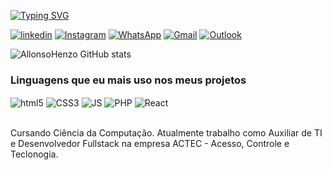 
[![Typing SVG](https://readme-typing-svg.demolab.com?font=Fira+Code&pause=1000&width=435&lines=Ol%C3%A1!+Me+chamo+Allonso+Henzo;Entre+em+contato+comigo%3A)](https://git.io/typing-svg)

[![linkedin](https://img.shields.io/badge/LinkedIn-0077B5?style=for-the-badge&logo=linkedin&logoColor=white)](https://www.linkedin.com/in/allonso-henzo-morais-tavares-29a245192/)
[![Instagram](https://img.shields.io/badge/Instagram-E4405F?style=for-the-badge&logo=instagram&logoColor=white)](https://www.instagram.com/henzoallonso/)
[![WhatsApp](https://img.shields.io/badge/WhatsApp-25D366?style=for-the-badge&logo=whatsapp&logoColor=white)](https://wa.me/5531987370923?text=Ol%C3%A1,%20entre%20em%20contato%20comigo!!)
[![Gmail](https://img.shields.io/badge/Gmail-D14836?style=for-the-badge&logo=gmail&logoColor=white)](mailto:allonso.henzo@gmail.com?subject=Entre%20em%20contato%20comigo!)
[![Outlook](https://img.shields.io/badge/Microsoft_Outlook-0078D4?style=for-the-badge&logo=microsoft-outlook&logoColor=white)](mailto:allonso.henzo25@outlook.com?subject=Entre%20em%20contato%20comigo!)

![AllonsoHenzo GitHub stats](https://github-readme-stats.vercel.app/api?username=AllonsoHenzo&show_icons=true&theme=tokyonight)



### Linguagens que eu mais uso nos meus projetos

<div style="display: inline_block">
    <img align="center" alt="html5" src="https://img.shields.io/badge/HTML5-E34F26?style=for-the-badge&logo=html5&logoColor=white">
    <img align="center" alt="CSS3" src="https://img.shields.io/badge/CSS3-1572B6?style=for-the-badge&logo=css3&logoColor=white">
    <img align="center" alt="JS" src="https://img.shields.io/badge/JavaScript-F7DF1E?style=for-the-badge&logo=javascript&logoColor=black">
    <img align="center" alt="PHP" src="[https://img.shields.io/badge/Sass-CC6699?style=for-the-badge&logo=sass&logoColor=white](https://shields.io/badge/-PHP-3776AB?style=flat&logo=php)">
    <img align="center" alt="React" src="https://img.shields.io/badge/React-20232A?style=for-the-badge&logo=react&logoColor=61DAFB">
</div><br>

Cursando Ciência da Computação. Atualmente trabalho como Auxiliar de TI e Desenvolvedor Fullstack na empresa ACTEC - Acesso, Controle e Teclonogia.
